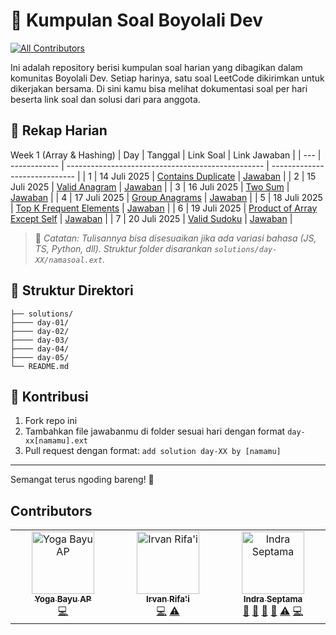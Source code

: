 # 📝 Kumpulan Soal Boyolali Dev
<!-- ALL-CONTRIBUTORS-BADGE:START - Do not remove or modify this section -->
[![All Contributors](https://img.shields.io/badge/all_contributors-3-orange.svg?style=flat-square)](#contributors-)
<!-- ALL-CONTRIBUTORS-BADGE:END -->

Ini adalah repository berisi kumpulan soal harian yang dibagikan dalam komunitas Boyolali Dev. Setiap harinya, satu soal LeetCode dikirimkan untuk dikerjakan bersama. Di sini kamu bisa melihat dokumentasi soal per hari beserta link soal dan solusi dari para anggota.

## 📅 Rekap Harian

Week 1 (Array & Hashing)
| Day | Tanggal | Link Soal | Link Jawaban |
| --- | ------------ | ------------------------------------------------- | ----------------------------- |
| 1 | 14 Juli 2025 | [Contains Duplicate](https://leetcode.com/problems/contains-duplicate/) | [Jawaban](./solutions/day-01) |
| 2 | 15 Juli 2025 | [Valid Anagram](https://leetcode.com/problems/valid-anagram/) | [Jawaban](./solutions/day-02) |
| 3 | 16 Juli 2025 | [Two Sum](https://leetcode.com/problems/two-sum/) | [Jawaban](./solutions/day-03) |
| 4 | 17 Juli 2025 | [Group Anagrams](https://leetcode.com/problems/group-anagrams/) | [Jawaban](./solutions/day-04) |
| 5 | 18 Juli 2025 | [Top K Frequent Elements](https://leetcode.com/problems/top-k-frequent-elements/) | [Jawaban](./solutions/day-05) |
| 6 | 19 Juli 2025 | [Product of Array Except Self](https://leetcode.com/problems/product-of-array-except-self/) | [Jawaban](./solutions/day-06) |
| 7 | 20 Juli 2025 | [Valid Sudoku](https://leetcode.com/problems/valid-sudoku/) | [Jawaban](./solutions/day-07) |

> 📌 _Catatan: Tulisannya bisa disesuaikan jika ada variasi bahasa (JS, TS, Python, dll). Struktur folder disarankan `solutions/day-XX/namasoal.ext`._

## 📂 Struktur Direktori

```
├── solutions/
├──── day-01/
├──── day-02/
├──── day-03/
├──── day-04/
├──── day-05/
└── README.md
```

## 🤝 Kontribusi

1. Fork repo ini
2. Tambahkan file jawabanmu di folder sesuai hari dengan format `day-xx[namamu].ext`
3. Pull request dengan format: `add solution day-XX by [namamu]`

---

Semangat terus ngoding bareng! 🚀

## Contributors

<!-- ALL-CONTRIBUTORS-LIST:START - Do not remove or modify this section -->
<!-- prettier-ignore-start -->
<!-- markdownlint-disable -->
<table>
  <tbody>
    <tr>
      <td align="center" valign="top" width="14.28%"><a href="http://yogabayuap.com"><img src="https://avatars.githubusercontent.com/u/50708688?v=4?s=100" width="100px;" alt="Yoga Bayu AP"/><br /><sub><b>Yoga Bayu AP</b></sub></a><br /><a href="https://github.com/Boyolali-Dev/list-problems-solutions/commits?author=Yogabayu" title="Code">💻</a></td>
      <td align="center" valign="top" width="14.28%"><a href="https://github.com/irvanrifai"><img src="https://avatars.githubusercontent.com/u/48319593?v=4?s=100" width="100px;" alt="Irvan Rifa'i"/><br /><sub><b>Irvan Rifa'i</b></sub></a><br /><a href="https://github.com/Boyolali-Dev/list-problems-solutions/commits?author=irvanrifai" title="Code">💻</a> <a href="https://github.com/Boyolali-Dev/list-problems-solutions/commits?author=irvanrifai" title="Tests">⚠️</a></td>
      <td align="center" valign="top" width="14.28%"><a href="https://github.com/indraseptama"><img src="https://avatars.githubusercontent.com/u/36232396?v=4?s=100" width="100px;" alt="Indra Septama"/><br /><sub><b>Indra Septama</b></sub></a><br /><a href="https://github.com/Boyolali-Dev/list-problems-solutions/pulls?q=is%3Apr+reviewed-by%3Aindraseptama" title="Reviewed Pull Requests">👀</a> <a href="#ideas-indraseptama" title="Ideas, Planning, & Feedback">🤔</a> <a href="https://github.com/Boyolali-Dev/list-problems-solutions/commits?author=indraseptama" title="Documentation">📖</a> <a href="#maintenance-indraseptama" title="Maintenance">🚧</a> <a href="https://github.com/Boyolali-Dev/list-problems-solutions/commits?author=indraseptama" title="Tests">⚠️</a> <a href="https://github.com/Boyolali-Dev/list-problems-solutions/commits?author=indraseptama" title="Code">💻</a></td>
    </tr>
  </tbody>
</table>

<!-- markdownlint-restore -->
<!-- prettier-ignore-end -->

<!-- ALL-CONTRIBUTORS-LIST:END -->
<!-- prettier-ignore-start -->
<!-- markdownlint-disable -->

<!-- markdownlint-restore -->
<!-- prettier-ignore-end -->

<!-- ALL-CONTRIBUTORS-LIST:END -->
